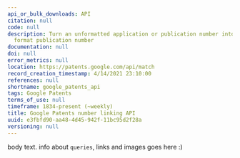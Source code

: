 ```yaml
---
api_or_bulk_downloads: API
citation: null
code: null
description: Turn an unformatted application or publication number into the DOCDB
  format publication number
documentation: null
doi: null
error_metrics: null
location: https://patents.google.com/api/match
record_creation_timestamp: 4/14/2021 23:10:00
references: null
shortname: google_patents_api
tags: Google Patents
terms_of_use: null
timeframe: 1834-present (~weekly)
title: Google Patents number linking API
uuid: e3fbfd90-aa48-4d45-942f-11bc95d2f28a
versioning: null
---
```


body text. info about `queries`, links and images goes here :)